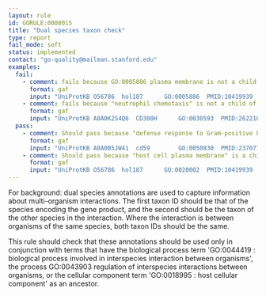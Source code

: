 ```yaml
---
layout: rule
id: GORULE:0000015
title: "Dual species taxon check"
type: report
fail_mode: soft
status: implemented
contact: "go-quality@mailman.stanford.edu"
examples:
  fail:
    - comment: fails because GO:0005886 plasma membrane is not a child of "GO:0018995 host cellular component"
      format: gaf
      input: "UniProtKB	O56786	hol187		GO:0005886	PMID:10419939	IDA		C	Holin protein Hol187	hol187	protein	taxon:55511|taxon:9696	20170423	CACAO"
    - comment: fails because "neutrophil chemotaxis" is not a child of "GO:0044419 interspecies interaction between organisms"
      format: gaf
      input: "UniProtKB	A0A0K2S4Q6	CD300H		GO:0030593	PMID:26221034	IDA		P	Protein CD300H	CD300H	protein	taxon:9606|taxon:55511	20160428	UniProt"
  pass:
    - comment: Should pass because "defense response to Gram-positive bacterium" is a child of "GO:0044419 interspecies interaction between organisms"
      format: gaf
      input: "UniProtKB	A0A0B5JW41	cd59		GO:0050830	PMID:23707788	IDA		P	UPAR/Ly6 domain-containing protein	cd59	protein	taxon:7955|taxon:90370	20130923	ZFIN"
    - comment: Should pass because "host cell plasma membrane" is a child of "GO:0018995 host cellular component"
      format: gaf
      input: "UniProtKB	O56786	hol187		GO:0020002	PMID:10419939	IDA		C	Holin protein Hol187	hol187	protein	taxon:55511|taxon:9696	20170423	CACAO"
---
```

For background: dual species annotations are used to capture information about
multi-organism interactions. The first taxon ID should be that of the
species encoding the gene product, and the second should be the taxon of
the other species in the interaction. Where the interaction is between
organisms of the same species, both taxon IDs should be the same.

This rule should check that these annotations should be used only in conjunction with
terms that have the biological process term 'GO:0044419 : biological process involved in interspecies interaction between organisms', the process GO:0043903 regulation of interspecies interactions between organisms, or the cellular component term 'GO:0018995 : host cellular component' as an ancestor.
